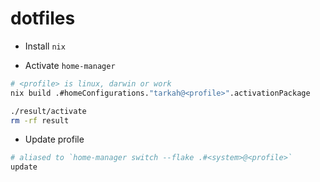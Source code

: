 # dotfiles

- Install `nix`

- Activate `home-manager`

```sh
# <profile> is linux, darwin or work
nix build .#homeConfigurations."tarkah@<profile>".activationPackage

./result/activate
rm -rf result
```

- Update profile

```sh
# aliased to `home-manager switch --flake .#<system>@<profile>`
update
```
